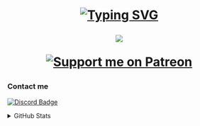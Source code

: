 <h1 align="center">
  
<a href="https://github.com/gorouflex"><img src="https://readme-typing-svg.demolab.com?font=Fira+Code&size=25&duration=4000&pause=300&color=FF7F50&center=true&multiline=true&width=500&height=75&lines=Hi+i'm+GorouFlex%E2%9C%A8;A+Junior+Developer+and+Translator" alt="Typing SVG" /></a>
  
 <a href="https://github.com/gorouflex">
   <img src="https://readme-stats-github-jet.vercel.app/api?username=gorouflex&cc=000&tc=fff&ic=fff&bc=000">

<p align="center">
<a href="https://patreon.com/gorouflex"><img src="https://img.shields.io/endpoint.svg?url=https%3A%2F%2Fshieldsio-patreon.vercel.app%2Fapi%3Fusername%3Dgorouflex%26type%3Dpatrons%26suffix%3Dsponsors&style=for-the-badge" alt="Support me on Patreon" /></a>
   </h1>

### Contact me

[![Discord Badge](https://lanyard.cnrad.dev/api/857550997248802837?borderRadius=5px&animated=true&hideDiscrim=false)](https://discord.com/users/857550997248802837)
  
<details>
<summary>GitHub Stats</summary>
<br>

[![Top Langs](https://github-readme-stats-gorouflex.vercel.app/api/top-langs/?username=gorouflex&layout=compact&theme=dark)]
